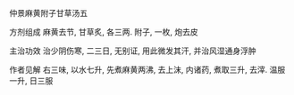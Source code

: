 仲景麻黄附子甘草汤五

方剂组成 麻黄去节, 甘草炙, 各三两. 附子, 一枚, 炮去皮 

主治功效 治少阴伤寒, 二三日, 无别证, 用此微发其汗, 并治风湿通身浮肿 

作者见解 右三味, 以水七升, 先煮麻黄两沸, 去上沫, 内诸药, 煮取三升, 去滓. 温服一升, 日三服 

